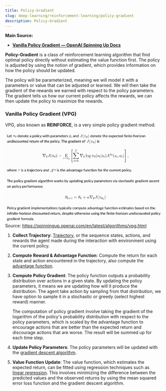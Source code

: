 ```yaml
---
title: Policy-Gradient
slug: deep-learning/reinforcement-learning/policy-gradient
description: Policy-Gradient
---
```


**Main Source:**

- **[Vanilla Policy Gradient — OpenAI Spinning Up Docs](https://spinningup.openai.com/en/latest/algorithms/vpg.html)**

**Policy-Gradient** is a class of reinforcement learning algorithm that find optimal policy directly without estimating the value function first. The policy is adjusted by using the notion of gradient, which provides information on how the policy should be updated.

The policy will be parameterized, meaning we will model it with a parameters or value that can be adjusted or learned. We will then take the gradient of the rewards we earned with respect to the policy parameters. The gradient tells us how our current policy affects the rewards, we can then update the policy to maximize the rewards.

### Vanilla Policy Gradient (VPG)

VPG, also known as **REINFORCE**, is a very simple policy gradient method.

![VPG formula](./vpg.png)  
Source: https://spinningup.openai.com/en/latest/algorithms/vpg.html

1. **Collect Trajectory**: [Trajectory](/cs-notes/deep-learning/reinforcement-learning/reinforcement-learning-fundamental#trajectory), or the sequence states, actions, and rewards the agent made during the interaction with environment using the current policy.

2. **Compute Reward & Advantage Function**: Compute the return for each state and action encountered in the trajectory, also compute the [advantage function](/cs-notes/deep-learning/reinforcement-learning/reinforcement-learning-fundamental#advantage-function).

3. **Compute Policy Gradient**: The policy function outputs a probability distribution over actions in a given state. By updating the policy parameters, it means we are updating how will it produce the distribution. The agent take action by sampling from that distribution, we have option to sample it in a stochastic or greedy (select highest reward) manner.

   The computation of policy gradient involve taking the gradient of the logarithm of the policy's probability distribution with respect to the policy parameters, which is scaled by the advantage function to encourage actions that are better than the expected return and discourage actions that are worse. The result will be summed up for each time step.

4. **Update Policy Parameters**: The policy parameters will be updated with the [gradient descent algorithm](/cs-notes/machine-learning/linear-regression#gradient-descent).

5. **Value Function Update**: The value function, which estimates the expected return, can be fitted using regression techniques such as [linear regression](/cs-notes/machine-learning/linear-regression). This involves minimizing the difference between the predicted values and the observed returns by using the mean squared error loss function and the gradient descent algorithm.
